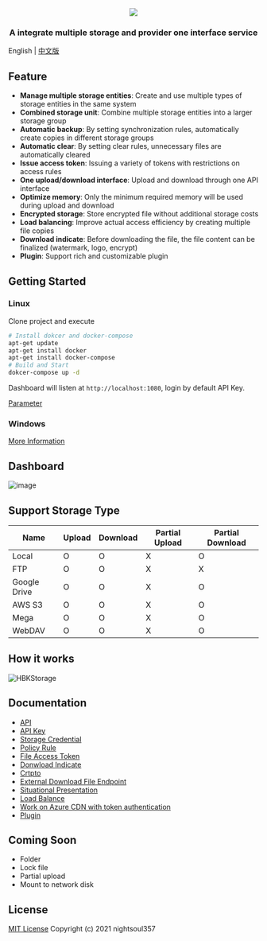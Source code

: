 <div align="center">
  <a href="https://github.com/nightsoul357/HBKStorage">
    <img src="https://user-images.githubusercontent.com/48483566/142714588-b05aac2a-2b12-40d8-be59-e32a885b56b2.png">
  </a>
  <h3 align="center">
    A integrate multiple storage and provider one interface service
  </h3>
</div>

English | [中文版](https://github.com/nightsoul357/HBK-Storage/blob/master/Docs/README-中文版.md)

## Feature

-   **Manage multiple storage entities**: Create and use multiple types of storage entities in the same system
-   **Combined storage unit**: Combine multiple storage entities into a larger storage group
-   **Automatic backup**: By setting synchronization rules, automatically create copies in different storage groups
-   **Automatic clear**: By setting clear rules, unnecessary files are automatically cleared
-   **Issue access token**: Issuing a variety of tokens with restrictions on access rules
-   **One upload/download interface**: Upload and download through one API interface
-   **Optimize memory**: Only the minimum required memory will be used during upload and download
-   **Encrypted storage**: Store encrypted file without additional storage costs
-   **Load balancing**: Improve actual access efficiency by creating multiple file copies
-   **Download indicate**: Before downloading the file, the file content can be finalized (watermark, logo, encrypt)
-   **Plugin**: Support rich and customizable plugin


## Getting Started

### Linux

Clone project and execute

```bash
# Install dokcer and docker-compose
apt-get update
apt-get install docker
apt-get install docker-compose
# Build and Start
dokcer-compose up -d
```

Dashboard will listen at `http://localhost:1080`, login by default API Key.

[Parameter](https://github.com/nightsoul357/HBK-Storage/blob/master/Docs/Install%20Document(Linux).md)

### Windows

[More Information](https://github.com/nightsoul357/HBK-Storage/blob/master/Docs/Install%20Document(Windows).md)

## Dashboard

![image](https://user-images.githubusercontent.com/48483566/142719301-f0de6c6f-c94a-4341-8e02-59310873dbf8.png)

## Support Storage Type

| Name | Upload | Download | Partial Upload | Partial Download |
| -------- | -------- | -------- | -------- | -------- |
| Local | O | O | X | O |
| FTP | O | O | X | X |
| Google Drive | O | O | X | O |
| AWS S3 | O | O | X | O |
| Mega | O | O | X | O |
| WebDAV | O | O | X | O |

## How it works

![HBKStorage](https://user-images.githubusercontent.com/48483566/142716208-c8c86813-eeda-47d5-a6b8-77a5f8d3eead.png)

## Documentation

- [API](https://app.swaggerhub.com/apis-docs/nightsoul357/hbk-storage_api/v1)
- [API Key](https://github.com/nightsoul357/HBK-Storage/blob/master/Docs/API%20Key.md)
- [Storage Credential](https://github.com/nightsoul357/HBK-Storage/blob/master/Docs/Storage%20Credential.md)
- [Policy Rule](https://github.com/nightsoul357/HBK-Storage/blob/master/Docs/Policy%20Rule.md)
- [File Access Token](https://github.com/nightsoul357/HBK-Storage/blob/master/Docs/File%20Access%20Token.md)
- [Donwload Indicate](https://github.com/nightsoul357/HBK-Storage/blob/master/Docs/Donwload%20Indicate.md)
- [Crtpto](https://github.com/nightsoul357/HBK-Storage/blob/master/Docs/Crypto.md)
- [External Download File Endpoint](https://github.com/nightsoul357/HBK-Storage/blob/master/Docs/External%20Download%20File%20Endpoint.md)
- [Situational Presentation](https://github.com/nightsoul357/HBK-Storage/blob/master/Docs/Situational%20Presentation.md)
- [Load Balance]()
- [Work on Azure CDN with token authentication]()
- [Plugin]()

## Coming Soon

- Folder
- Lock file
- Partial upload
- Mount to network disk

## License

[MIT License](https://github.com/nightsoul357/HBK-Storage/blob/master/LICENSE) Copyright (c) 2021 nightsoul357
